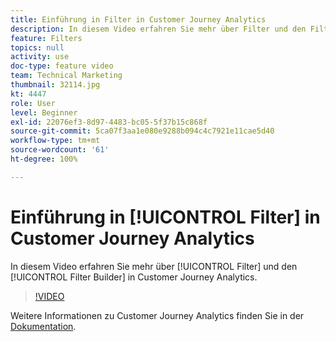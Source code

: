 ```yaml
---
title: Einführung in Filter in Customer Journey Analytics
description: In diesem Video erfahren Sie mehr über Filter und den Filter Builder in Adobe Customer Journey Analytics.
feature: Filters
topics: null
activity: use
doc-type: feature video
team: Technical Marketing
thumbnail: 32114.jpg
kt: 4447
role: User
level: Beginner
exl-id: 22076ef3-8d97-4483-bc05-5f37b15c868f
source-git-commit: 5ca07f3aa1e080e9288b094c4c7921e11cae5d40
workflow-type: tm+mt
source-wordcount: '61'
ht-degree: 100%

---
```


# Einführung in [!UICONTROL Filter] in Customer Journey Analytics

In diesem Video erfahren Sie mehr über [!UICONTROL Filter] und den [!UICONTROL Filter Builder] in Customer Journey Analytics.

>[!VIDEO](https://video.tv.adobe.com/v/32114/?quality=12)

Weitere Informationen zu Customer Journey Analytics finden Sie in der [Dokumentation](https://experienceleague.adobe.com/docs/analytics-platform/using/cja-landing.html?lang=de).

